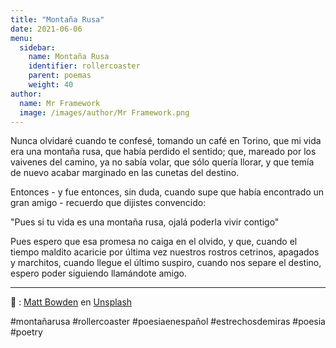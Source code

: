 ```yaml
---
title: "Montaña Rusa"
date: 2021-06-06
menu:
  sidebar:
    name: Montaña Rusa
    identifier: rollercoaster
    parent: poemas
    weight: 40
author:
  name: Mr Framework
  image: /images/author/Mr Framework.png
---
```


Nunca olvidaré cuando te confesé, tomando un café en Torino, que mi vida era una montaña rusa, que había perdido el sentido; que, mareado por los vaivenes del camino, ya no sabía volar, que sólo quería llorar, y que temía de nuevo acabar marginado en las cunetas del destino.

Entonces - y fue entonces, sin duda, cuando supe que había encontrado un gran amigo - recuerdo que dijistes convencido:

"Pues si tu vida es una montaña rusa, ojalá poderla vivir contigo"

Pues espero que esa promesa no caiga en el olvido, y que, cuando el tiempo maldito acaricie por última vez nuestros rostros cetrinos, apagados y marchitos, cuando llegue el último suspiro, cuando nos separe el destino, espero poder siguiendo llamándote amigo.

---

📸 : [Matt Bowden](https://unsplash.com/@mattj_bowden) en [Unsplash](https://unsplash.com/photos/GZc4fnQsaWQ)

#montañarusa #rollercoaster #poesiaenespañol #estrechosdemiras #poesia #poetry
